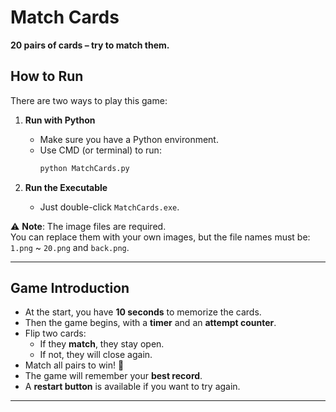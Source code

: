 # Match Cards

**20 pairs of cards – try to match them.**

## How to Run

There are two ways to play this game:

1. **Run with Python**  
   - Make sure you have a Python environment.  
   - Use CMD (or terminal) to run:  
     ```bash
     python MatchCards.py
     ```

2. **Run the Executable**  
   - Just double-click `MatchCards.exe`.

⚠️ **Note**: The image files are required.  
You can replace them with your own images, but the file names must be:  
`1.png` ~ `20.png` and `back.png`.

---

## Game Introduction

- At the start, you have **10 seconds** to memorize the cards.  
- Then the game begins, with a **timer** and an **attempt counter**.  
- Flip two cards:  
  - If they **match**, they stay open.  
  - If not, they will close again.  
- Match all pairs to win! 🎉  
- The game will remember your **best record**.  
- A **restart button** is available if you want to try again.

---
